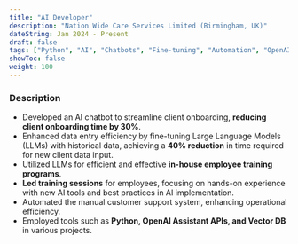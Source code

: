 ```yaml
---
title: "AI Developer"
description: "Nation Wide Care Services Limited (Birmingham, UK)"
dateString: Jan 2024 - Present
draft: false
tags: ["Python", "AI", "Chatbots", "Fine-tuning", "Automation", "OpenAI"]
showToc: false
weight: 100
--- 
```


### Description

- Developed an AI chatbot to streamline client onboarding, **reducing client onboarding time by 30%**.
- Enhanced data entry efficiency by fine-tuning Large Language Models (LLMs) with historical data, achieving a **40% reduction** in time required for new client data input.
- Utilized LLMs for efficient and effective **in-house employee training programs**.
- **Led training sessions** for employees, focusing on hands-on experience with new AI tools and best practices in AI implementation.
- Automated the manual customer support system, enhancing operational efficiency.
- Employed tools such as **Python, OpenAI Assistant APIs, and Vector DB** in various projects.


